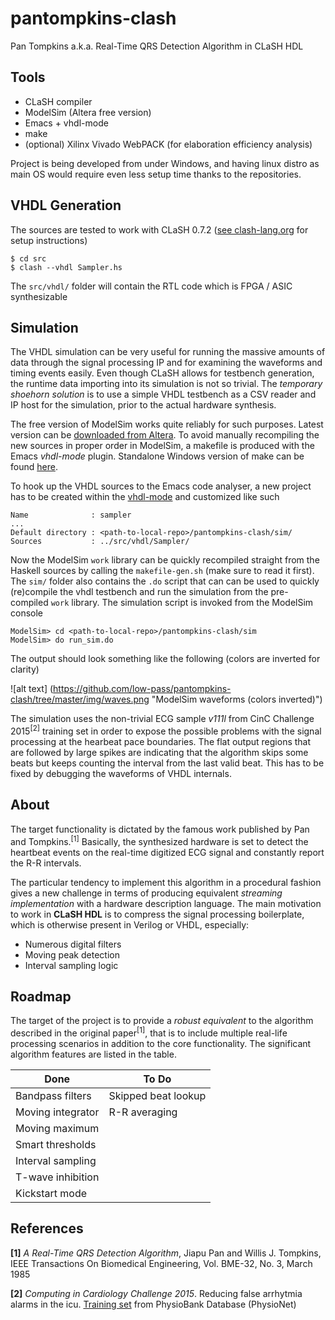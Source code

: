 # pantompkins-clash
Pan Tompkins a.k.a. Real-Time QRS Detection Algorithm in CLaSH HDL

## Tools

* CLaSH compiler
* ModelSim (Altera free version)
* Emacs + vhdl-mode
* make
* (optional) Xilinx Vivado WebPACK (for elaboration efficiency analysis)

Project is being developed from under Windows, and having linux distro as main
OS would require even less setup time thanks to the repositories.

## VHDL Generation

The sources are tested to work with CLaSH 0.7.2 ([see clash-lang.org](http://www.clash-lang.org/) for setup instructions)
```
$ cd src
$ clash --vhdl Sampler.hs
```
The `src/vhdl/` folder will contain the RTL code which is FPGA / ASIC
synthesizable

## Simulation

The VHDL simulation can be very useful for running the massive amounts of data
through the signal processing IP and for examining the waveforms and timing
events easily. Even though CLaSH allows for testbench generation, the runtime
data importing into its simulation is not so trivial. The *temporary shoehorn
solution* is to use a simple VHDL testbench as a CSV reader and IP host for
the simulation, prior to the actual hardware synthesis.

The free version of ModelSim works quite reliably for such purposes.
Latest version can be
[downloaded from Altera](http://dl.altera.com/?product=modelsim_ae).
To avoid manually recompiling the new sources in proper order in ModelSim,
a makefile is produced with the Emacs *vhdl-mode* plugin. Standalone
Windows version of make can be found [here](http://www.equation.com/servlet/equation.cmd?fa=make).

To hook up the VHDL sources to the Emacs code analyser, a new project has to
be created within the
[vhdl-mode](https://guest.iis.ee.ethz.ch/~zimmi/emacs/vhdl-mode.html)
and customized like such
```
Name              : sampler
...
Default directory : <path-to-local-repo>/pantompkins-clash/sim/
Sources           : ../src/vhdl/Sampler/
```
Now the ModelSim `work` library can be quickly recompiled straight from the
Haskell sources by calling the `makefile-gen.sh` (make sure to read it first).
The `sim/` folder also contains the `.do` script that can can be used to
quickly (re)compile the vhdl testbench and run the simulation from the
pre-compiled `work` library. The simulation script is invoked from the
ModelSim console
```
ModelSim> cd <path-to-local-repo>/pantompkins-clash/sim
ModelSim> do run_sim.do
```

The output should look something like the following (colors are inverted for
clarity)

![alt text]
(https://github.com/low-pass/pantompkins-clash/tree/master/img/waves.png
"ModelSim waveforms (colors inverted)")

The simulation uses the non-trivial ECG sample *v111l* from CinC Challenge
2015<sup>[2]</sup> training set in order to expose the possible problems with
the signal processing at the hearbeat pace boundaries. The flat output regions
that are followed by large spikes are indicating that the algorithm skips some
beats but keeps counting the interval from the last valid beat. This has to be
fixed by debugging the waveforms of VHDL internals.

## About

The target functionality is dictated by the famous work published by Pan and
Tompkins.<sup>[1]</sup> Basically, the synthesized hardware is set to detect
the heartbeat events on the real-time digitized ECG signal and constantly
report the R-R intervals.

The particular tendency to implement this algorithm in a procedural fashion
gives a new challenge in terms of producing equivalent *streaming
implementation* with a hardware description language. The main motivation to
work in **CLaSH HDL** is to compress the signal processing boilerplate, which
is otherwise present in Verilog or VHDL, especially:
- Numerous digital filters
- Moving peak detection
- Interval sampling logic

## Roadmap

The target of the project is to provide a *robust equivalent* to the algorithm
described in the original paper<sup>[1]</sup>, that is to include multiple
real-life processing scenarios in addition to the core functionality.
The significant algorithm features are listed in the table.

| Done              |     To Do           |
| ----------------- | ------------------- |
| Bandpass filters  | Skipped beat lookup |                   
| Moving integrator | R-R averaging       |
| Moving maximum    |                     |
| Smart thresholds  |                     |
| Interval sampling |                     |
| T-wave inhibition |                     |
| Kickstart mode    |                     |

## References

**[1]** *A Real-Time QRS Detection Algorithm*, Jiapu Pan and Willis J. Tompkins,
IEEE Transactions On Biomedical Engineering, Vol. BME-32, No. 3, March 1985

**[2]** *Computing in Cardiology Challenge 2015*. Reducing false arrhytmia alarms
in the icu.
[Training set](https://physionet.org/physiobank/database/challenge/2015/training/)
from PhysioBank Database (PhysioNet)
